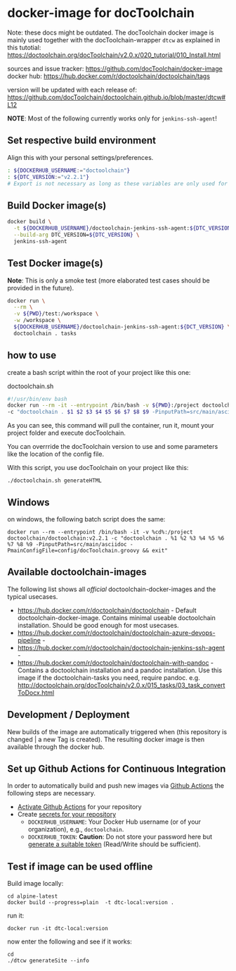 
# docker-image for docToolchain

Note: these docs might be outdated. The docToolchain docker image is mainly used together with the docToolchain-wrapper `dtcw` as explained in this tutotial: https://doctoolchain.org/docToolchain/v2.0.x/020_tutorial/010_Install.html

sources and issue tracker: https://github.com/docToolchain/docker-image
docker hub: https://hub.docker.com/r/doctoolchain/doctoolchain/tags

version will be updated with each release of: https://github.com/docToolchain/doctoolchain.github.io/blob/master/dtcw#L12

**NOTE**: Most of the following currently works only for `jenkins-ssh-agent`!

## Set respective build environment

Align this with your personal settings/preferences.

```bash
: ${DOCKERHUB_USERNAME:="doctoolchain"}
: ${DTC_VERSION:="v2.2.1"}
# Export is not necessary as long as these variables are only used for local shell calls
```

## Build Docker image(s)

```bash
docker build \
  -t ${DOCKERHUB_USERNAME}/doctoolchain-jenkins-ssh-agent:${DTC_VERSION} \
  --build-arg DTC_VERSION=${DTC_VERSION} \
  jenkins-ssh-agent
```


## Test Docker image(s)

**Note**: This is only a smoke test (more elaborated test cases should be provided in the future).

```bash
docker run \
  --rm \
  -v ${PWD}/test:/workspace \
  -w /workspace \
  ${DOCKERHUB_USERNAME}/doctoolchain-jenkins-ssh-agent:${DCT_VERSION} \
  doctoolchain . tasks
```

## how to use

create a bash script within the root of your project like this one:

doctoolchain.sh
```bash
#!/usr/bin/env bash
docker run --rm -it --entrypoint /bin/bash -v ${PWD}:/project doctoolchain/doctoolchain:v2.2.1 \
-c "doctoolchain . $1 $2 $3 $4 $5 $6 $7 $8 $9 -PinputPath=src/main/asciidoc -PmainConfigFile=config/docToolchain.groovy && exit"
```

As you can see, this command will pull the container, run it, mount your project folder and execute docToolchain.

You can overrride the docToolchain version to use and some parameters like the location of the config file.

With this script, you use docToolchain on your project like this:

    ./doctoolchain.sh generateHTML

## Windows

on windows, the following batch script does the same:

```
docker run --rm --entrypoint /bin/bash -it -v %cd%:/project doctoolchain/doctoolchain:v2.2.1 -c "doctoolchain . %1 %2 %3 %4 %5 %6 %7 %8 %9 -PinputPath=src/main/asciidoc -PmainConfigFile=config/docToolchain.groovy && exit"
```

## Available doctoolchain-images

The following list shows all _official_ doctoolchain-docker-images and the typical usecases.

* https://hub.docker.com/r/doctoolchain/doctoolchain - Default doctoolchain-docker-image. 
  Contains minimal useable doctoolchain installation.
  Should be good enough for most usecases.
* https://hub.docker.com/r/doctoolchain/doctoolchain-azure-devops-pipeline - 
* https://hub.docker.com/r/doctoolchain/doctoolchain-jenkins-ssh-agent - 
* https://hub.docker.com/r/doctoolchain/doctoolchain-with-pandoc - Contains a doctoolchain installation and a pandoc installation.
  Use this image if the doctoolchain-tasks you need, require pandoc. e.g. http://doctoolchain.org/docToolchain/v2.0.x/015_tasks/03_task_convertToDocx.html


## Development / Deployment

New builds of the image are automatically triggered when (this repository is changed | a new Tag is created).
The resulting docker image is then available through the docker hub.

## Set up Github Actions for Continuous Integration

In order to automatically build and push new images via [Github Actions](https://docs.github.com/en/actions) the following steps are necessary.

* [Activate Github Actions](https://docs.github.com/en/repositories/managing-your-repositorys-settings-and-features/enabling-features-for-your-repository/managing-github-actions-settings-for-a-repository#managing-github-actions-permissions-for-your-repository) for your repository
* Create [secrets for your repository](https://docs.github.com/en/actions/security-guides/encrypted-secrets#creating-encrypted-secrets-for-a-repository)
  * `DOCKERHUB_USERNAME`: Your Docker Hub username (or of your organization), e.g., `doctoolchain`.
  * `DOCKERHUB_TOKEN`: **Caution**: Do not store your password here but [generate a suitable token](https://hub.docker.com/settings/security?generateToken=true) (Read/Write should be sufficient).

## Test if image can be used offline

Build image locally:

```
cd alpine-latest
docker build --progress=plain  -t dtc-local:version .
```

run it:

```
docker run -it dtc-local:version
```

now enter the following and see if it works:

```
cd
./dtcw generateSite --info
```

